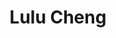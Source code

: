 ---
title: Lulu Cheng
weight: 1
profile_img: images/lulu.png
description: Software developer with too much time on her hand.
linkedin: https://www.linkedin.com/in/luluchengengineeratheart/
github: https://github.com/l1990790120
---